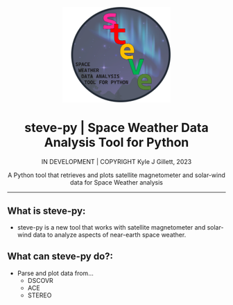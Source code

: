 <div align="center">
<img src="https://raw.githubusercontent.com/kylejgillett/steve-py/main/steve-py_logo.png" width="250">

# steve-py | Space Weather Data Analysis Tool for Python
IN DEVELOPMENT |  COPYRIGHT Kyle J Gillett, 2023

A Python tool that retrieves and plots satellite magnetometer and solar-wind data for Space Weather analysis 

</div>



-----
## What is steve-py:

- steve-py is a new tool that works with satellite magnetometer and solar-wind data to analyze aspects of near-earth space weather.
  
## What can steve-py do?:
- Parse and plot data from...
  + DSCOVR
  + ACE
  + STEREO 
